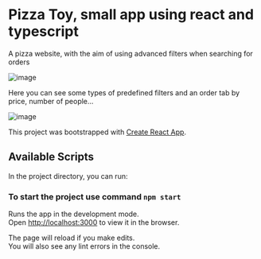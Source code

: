 # Pizza Toy, small app using react and typescript

A pizza website, with the aim of using advanced filters when searching for orders

![image](https://github.com/user-attachments/assets/c673ed96-b6e7-4117-8d6c-d9ba889c3eeb)

Here you can see some types of predefined filters and an order tab by price, number of people...


![image](https://github.com/user-attachments/assets/f74a2c44-58d0-48f5-a331-6eadf8c2a123)



This project was bootstrapped with [Create React App](https://github.com/facebook/create-react-app).

## Available Scripts

In the project directory, you can run:

### To start the project use command `npm start`

Runs the app in the development mode.\
Open [http://localhost:3000](http://localhost:3000) to view it in the browser.

The page will reload if you make edits.\
You will also see any lint errors in the console.

